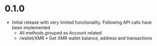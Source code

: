 # 0.1.0

- Initial release with very limited functionality. Following API calls have been implemented
  - All methods grouped  as Account related
  - /wallet/XMR • Get XMR wallet balance, address and transactions
